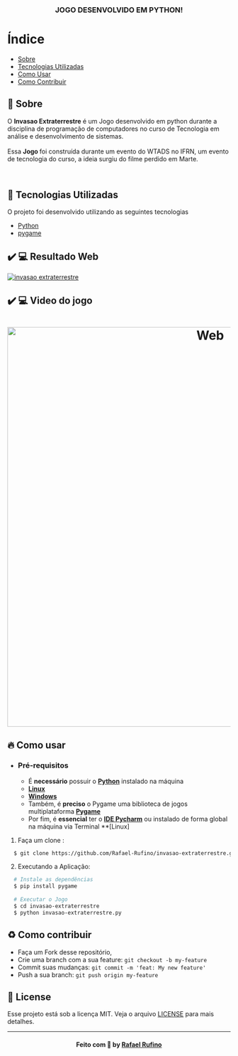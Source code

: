 
<style>
    .nome{
      color: purble;
      text-align: center;
    }

</style>


<h3 align="center">
    <b class = nome;>JOGO DESENVOLVIDO EM PYTHON!</b>  
</h3>




# Índice

- [Sobre](#sobre)
- [Tecnologias Utilizadas](#tecnologias-utilizadas)
- [Como Usar](#como-usar)
- [Como Contribuir](#como-contribuir)

<a id="sobre"></a>

## :bookmark: Sobre

O <strong>Invasao Extraterrestre</strong> é um Jogo desenvolvido em python durante a disciplina de programação de computadores no curso de Tecnologia em análise e desenvolvimento de sistemas.  
<br/>
Essa <strong> Jogo </strong> foi construída  durante um evento do WTADS no IFRN, um evento de tecnologia do curso,  a ideia surgiu do filme perdido em Marte.

<br/>

<a id="tecnologias-utilizadas"></a>

## :rocket: Tecnologias Utilizadas

O projeto foi desenvolvido utilizando as seguintes tecnologias

- [Python](https://www.devmedia.com.br/guia/python/37024)
- [pygame](https://www.pygame.org/docs/)



## :heavy_check_mark: :computer: Resultado Web

[![invasao extraterrestre](https://img.youtube.com/vi/UvRheXfvwRY/0.jpg)](https://www.youtube.com/watch?v=UvRheXfvwRY)


## :heavy_check_mark: :computer: Video do jogo

<h1 align="center">
    <img alt="Web" src="./.github/video.gif" width="900px">
</h1>



<a id="como-usar"></a>

## :fire: Como usar

- ### **Pré-requisitos**

  - É **necessário** possuir o **[Python](https://www.devmedia.com.br/guia/python/37024)** instalado na máquina
  - **[Linux](https://python.org.br/instalacao-linux/)**
  - **[Windows](https://python.org.br/instalacao-windows/)**
  - Também, é **preciso** o Pygame uma biblioteca de jogos multiplataforma **[Pygame](https://www.pygame.org/download.shtml)** 
  - Por fim, é **essencial** ter o **[IDE Pycharm](https://www.jetbrains.com/pt-br/pycharm/download/)** ou
  instalado de forma global na máquina via Terminal **[Linux]

1. Faça um clone :

```sh
  $ git clone https://github.com/Rafael-Rufino/invasao-extraterrestre.git
```

2. Executando a Aplicação:

```sh
  # Instale as dependências
  $ pip install pygame
 
  # Executar o Jogo
  $ cd invasao-extraterrestre
  $ python invasao-extraterrestre.py

```

<a id="como-contribuir"></a>

## :recycle: Como contribuir

- Faça um Fork desse repositório,
- Crie uma branch com a sua feature: `git checkout -b my-feature`
- Commit suas mudanças: `git commit -m 'feat: My new feature'`
- Push a sua branch: `git push origin my-feature`


## :memo: License

Esse projeto está sob a licença MIT. Veja o arquivo [LICENSE](LICENSE.md) para mais detalhes.

---

<h4 align="center">
    Feito com 💜 by <a href="https://www.linkedin.com/in/rafael-r-dos-santos-b889311ba/" target="_blank">Rafael Rufino</a>
</h4>



